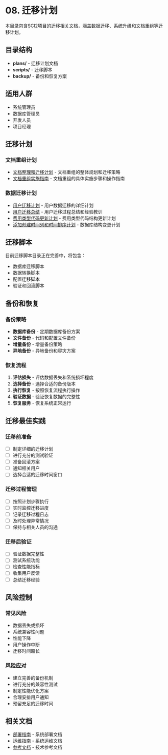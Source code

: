 # 08. 迁移计划

本目录包含SCI2项目的迁移相关文档，涵盖数据迁移、系统升级和文档重组等迁移计划。

## 目录结构

- **plans/** - 迁移计划文档
- **scripts/** - 迁移脚本
- **backup/** - 备份和恢复方案

## 适用人群

- 系统管理员
- 数据库管理员
- 开发人员
- 项目经理

## 迁移计划

### 文档重组计划
- [文档整理和迁移计划](plans/文档整理和迁移计划.md) - 文档重组的整体规划和迁移策略
- [文档重组实施指南](plans/文档重组实施指南.md) - 文档重组的具体实施步骤和操作指南

### 数据迁移计划
- [用户迁移计划](plans/用户迁移计划.md) - 用户数据迁移的详细计划
- [用户迁移总结](plans/用户迁移总结.md) - 用户迁移过程总结和经验教训
- [费用类型代码更新计划](plans/费用类型代码更新计划.md) - 费用类型代码结构更新计划
- [添加创建时间列和时间排序计划](plans/添加创建时间列和时间排序计划.md) - 数据库结构变更计划

## 迁移脚本

目前迁移脚本目录正在完善中，将包含：
- 数据库迁移脚本
- 数据转换脚本
- 配置迁移脚本
- 验证和回滚脚本

## 备份和恢复

### 备份策略
- **数据库备份** - 定期数据库备份方案
- **文件备份** - 代码和配置文件备份
- **增量备份** - 增量备份策略
- **异地备份** - 异地备份和容灾方案

### 恢复流程
1. **评估损失** - 评估数据丢失和系统损坏程度
2. **选择备份** - 选择合适的备份版本
3. **执行恢复** - 按照恢复流程执行操作
4. **验证数据** - 验证恢复数据的完整性
5. **恢复服务** - 恢复系统正常运行

## 迁移最佳实践

### 迁移前准备
- [ ] 制定详细的迁移计划
- [ ] 进行充分的测试验证
- [ ] 准备回滚方案
- [ ] 通知相关用户
- [ ] 选择合适的迁移时间窗口

### 迁移过程管理
- [ ] 按照计划步骤执行
- [ ] 实时监控迁移进度
- [ ] 记录迁移过程日志
- [ ] 及时处理异常情况
- [ ] 保持与相关人员的沟通

### 迁移后验证
- [ ] 验证数据完整性
- [ ] 测试系统功能
- [ ] 检查性能指标
- [ ] 收集用户反馈
- [ ] 总结迁移经验

## 风险控制

### 常见风险
- 数据丢失或损坏
- 系统兼容性问题
- 性能下降
- 用户操作中断
- 迁移时间超长

### 风险应对
- 建立完善的备份机制
- 进行充分的兼容性测试
- 制定性能优化方案
- 合理安排用户通知
- 预留充足的迁移时间

## 相关文档

- [部署指南](../04-deployment/) - 系统部署文档
- [运维指南](../05-operations/) - 系统运维文档
- [参考文档](../07-reference/) - 技术参考文档